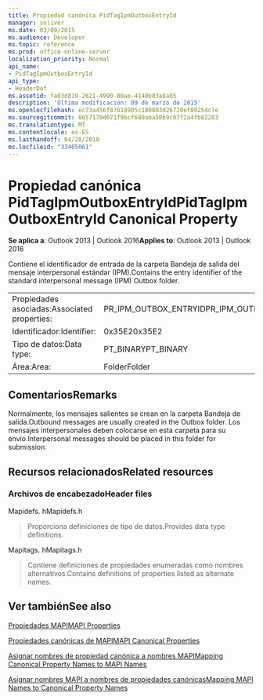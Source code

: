 ```yaml
---
title: Propiedad canónica PidTagIpmOutboxEntryId
manager: soliver
ms.date: 03/09/2015
ms.audience: Developer
ms.topic: reference
ms.prod: office-online-server
localization_priority: Normal
api_name:
- PidTagIpmOutboxEntryId
api_type:
- HeaderDef
ms.assetid: fa03d819-2621-4990-80ae-4140b83a8a85
description: 'Última modificación: 09 de marzo de 2015'
ms.openlocfilehash: ec73a456f87b18905c180803d26720ef09254c7e
ms.sourcegitcommit: 8657170d071f9bcf680aba50b9c07f2a4fb82283
ms.translationtype: MT
ms.contentlocale: es-ES
ms.lasthandoff: 04/28/2019
ms.locfileid: "33405061"
---
```

# <a name="pidtagipmoutboxentryid-canonical-property"></a><span data-ttu-id="da403-103">Propiedad canónica PidTagIpmOutboxEntryId</span><span class="sxs-lookup"><span data-stu-id="da403-103">PidTagIpmOutboxEntryId Canonical Property</span></span>

  
  
<span data-ttu-id="da403-104">**Se aplica a**: Outlook 2013 | Outlook 2016</span><span class="sxs-lookup"><span data-stu-id="da403-104">**Applies to**: Outlook 2013 | Outlook 2016</span></span> 
  
<span data-ttu-id="da403-105">Contiene el identificador de entrada de la carpeta Bandeja de salida del mensaje interpersonal estándar (IPM).</span><span class="sxs-lookup"><span data-stu-id="da403-105">Contains the entry identifier of the standard interpersonal message (IPM) Outbox folder.</span></span> 
  
|||
|:-----|:-----|
|<span data-ttu-id="da403-106">Propiedades asociadas:</span><span class="sxs-lookup"><span data-stu-id="da403-106">Associated properties:</span></span>  <br/> |<span data-ttu-id="da403-107">PR_IPM_OUTBOX_ENTRYID</span><span class="sxs-lookup"><span data-stu-id="da403-107">PR_IPM_OUTBOX_ENTRYID</span></span>  <br/> |
|<span data-ttu-id="da403-108">Identificador:</span><span class="sxs-lookup"><span data-stu-id="da403-108">Identifier:</span></span>  <br/> |<span data-ttu-id="da403-109">0x35E2</span><span class="sxs-lookup"><span data-stu-id="da403-109">0x35E2</span></span>  <br/> |
|<span data-ttu-id="da403-110">Tipo de datos:</span><span class="sxs-lookup"><span data-stu-id="da403-110">Data type:</span></span>  <br/> |<span data-ttu-id="da403-111">PT_BINARY</span><span class="sxs-lookup"><span data-stu-id="da403-111">PT_BINARY</span></span>  <br/> |
|<span data-ttu-id="da403-112">Área:</span><span class="sxs-lookup"><span data-stu-id="da403-112">Area:</span></span>  <br/> |<span data-ttu-id="da403-113">Folder</span><span class="sxs-lookup"><span data-stu-id="da403-113">Folder</span></span>  <br/> |
   
## <a name="remarks"></a><span data-ttu-id="da403-114">Comentarios</span><span class="sxs-lookup"><span data-stu-id="da403-114">Remarks</span></span>

<span data-ttu-id="da403-115">Normalmente, los mensajes salientes se crean en la carpeta Bandeja de salida.</span><span class="sxs-lookup"><span data-stu-id="da403-115">Outbound messages are usually created in the Outbox folder.</span></span> <span data-ttu-id="da403-116">Los mensajes interpersonales deben colocarse en esta carpeta para su envío.</span><span class="sxs-lookup"><span data-stu-id="da403-116">Interpersonal messages should be placed in this folder for submission.</span></span> 
  
## <a name="related-resources"></a><span data-ttu-id="da403-117">Recursos relacionados</span><span class="sxs-lookup"><span data-stu-id="da403-117">Related resources</span></span>

### <a name="header-files"></a><span data-ttu-id="da403-118">Archivos de encabezado</span><span class="sxs-lookup"><span data-stu-id="da403-118">Header files</span></span>

<span data-ttu-id="da403-119">Mapidefs. h</span><span class="sxs-lookup"><span data-stu-id="da403-119">Mapidefs.h</span></span>
  
> <span data-ttu-id="da403-120">Proporciona definiciones de tipo de datos.</span><span class="sxs-lookup"><span data-stu-id="da403-120">Provides data type definitions.</span></span>
    
<span data-ttu-id="da403-121">Mapitags. h</span><span class="sxs-lookup"><span data-stu-id="da403-121">Mapitags.h</span></span>
  
> <span data-ttu-id="da403-122">Contiene definiciones de propiedades enumeradas como nombres alternativos.</span><span class="sxs-lookup"><span data-stu-id="da403-122">Contains definitions of properties listed as alternate names.</span></span>
    
## <a name="see-also"></a><span data-ttu-id="da403-123">Ver también</span><span class="sxs-lookup"><span data-stu-id="da403-123">See also</span></span>



[<span data-ttu-id="da403-124">Propiedades MAPI</span><span class="sxs-lookup"><span data-stu-id="da403-124">MAPI Properties</span></span>](mapi-properties.md)
  
[<span data-ttu-id="da403-125">Propiedades canónicas de MAPI</span><span class="sxs-lookup"><span data-stu-id="da403-125">MAPI Canonical Properties</span></span>](mapi-canonical-properties.md)
  
[<span data-ttu-id="da403-126">Asignar nombres de propiedad canónica a nombres MAPI</span><span class="sxs-lookup"><span data-stu-id="da403-126">Mapping Canonical Property Names to MAPI Names</span></span>](mapping-canonical-property-names-to-mapi-names.md)
  
[<span data-ttu-id="da403-127">Asignar nombres MAPI a nombres de propiedades canónicas</span><span class="sxs-lookup"><span data-stu-id="da403-127">Mapping MAPI Names to Canonical Property Names</span></span>](mapping-mapi-names-to-canonical-property-names.md)


